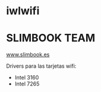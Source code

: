 # iwlwifi
# SLIMBOOK TEAM
www.slimbook.es

Drivers para las tarjetas wifi:
- Intel 3160
- Intel 7265
